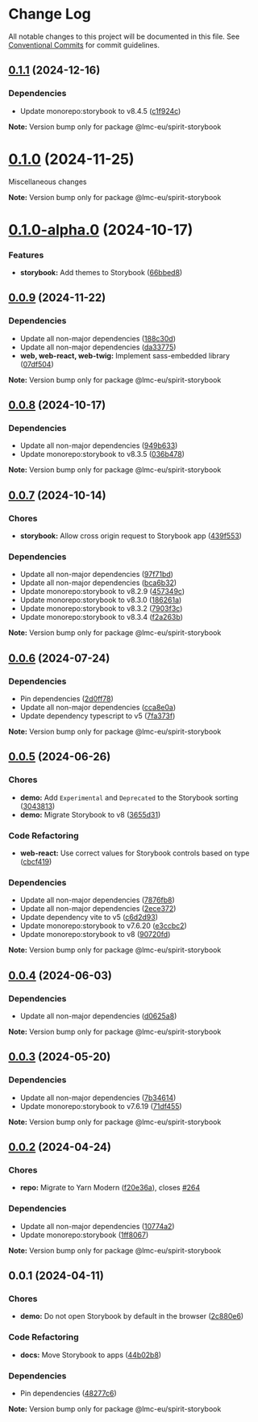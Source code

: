 # Change Log

All notable changes to this project will be documented in this file.
See [Conventional Commits](https://conventionalcommits.org) for commit guidelines.

<a name="0.1.1"></a>

## [0.1.1](https://github.com/lmc-eu/spirit-design-system/compare/@lmc-eu/spirit-storybook@0.1.0...@lmc-eu/spirit-storybook@0.1.1) (2024-12-16)

### Dependencies

- Update monorepo:storybook to v8.4.5 ([c1f924c](https://github.com/lmc-eu/spirit-design-system/commit/c1f924c))

**Note:** Version bump only for package @lmc-eu/spirit-storybook

<a name="0.1.0"></a>

# [0.1.0](https://github.com/lmc-eu/spirit-design-system/compare/@lmc-eu/spirit-storybook@0.1.0-alpha.0...@lmc-eu/spirit-storybook@0.1.0) (2024-11-25)

Miscellaneous changes

**Note:** Version bump only for package @lmc-eu/spirit-storybook

<a name="0.1.0-alpha.0"></a>

# [0.1.0-alpha.0](https://github.com/lmc-eu/spirit-design-system/compare/@lmc-eu/spirit-storybook@0.0.8...@lmc-eu/spirit-storybook@0.1.0-alpha.0) (2024-10-17)

### Features

- **storybook:** Add themes to Storybook ([66bbed8](https://github.com/lmc-eu/spirit-design-system/commit/66bbed8))

<a name="0.0.9"></a>

## [0.0.9](https://github.com/lmc-eu/spirit-design-system/compare/@lmc-eu/spirit-storybook@0.0.8...@lmc-eu/spirit-storybook@0.0.9) (2024-11-22)

### Dependencies

- Update all non-major dependencies ([188c30d](https://github.com/lmc-eu/spirit-design-system/commit/188c30d))
- Update all non-major dependencies ([da33775](https://github.com/lmc-eu/spirit-design-system/commit/da33775))
- **web, web-react, web-twig:** Implement sass-embedded library ([07df504](https://github.com/lmc-eu/spirit-design-system/commit/07df504))

**Note:** Version bump only for package @lmc-eu/spirit-storybook

<a name="0.0.8"></a>

## [0.0.8](https://github.com/lmc-eu/spirit-design-system/compare/@lmc-eu/spirit-storybook@0.0.7...@lmc-eu/spirit-storybook@0.0.8) (2024-10-17)

### Dependencies

- Update all non-major dependencies ([949b633](https://github.com/lmc-eu/spirit-design-system/commit/949b633))
- Update monorepo:storybook to v8.3.5 ([036b478](https://github.com/lmc-eu/spirit-design-system/commit/036b478))

**Note:** Version bump only for package @lmc-eu/spirit-storybook

<a name="0.0.7"></a>

## [0.0.7](https://github.com/lmc-eu/spirit-design-system/compare/@lmc-eu/spirit-storybook@0.0.6...@lmc-eu/spirit-storybook@0.0.7) (2024-10-14)

### Chores

- **storybook:** Allow cross origin request to Storybook app ([439f553](https://github.com/lmc-eu/spirit-design-system/commit/439f553))

### Dependencies

- Update all non-major dependencies ([97f71bd](https://github.com/lmc-eu/spirit-design-system/commit/97f71bd))
- Update all non-major dependencies ([bca6b32](https://github.com/lmc-eu/spirit-design-system/commit/bca6b32))
- Update monorepo:storybook to v8.2.9 ([457349c](https://github.com/lmc-eu/spirit-design-system/commit/457349c))
- Update monorepo:storybook to v8.3.0 ([186261a](https://github.com/lmc-eu/spirit-design-system/commit/186261a))
- Update monorepo:storybook to v8.3.2 ([7903f3c](https://github.com/lmc-eu/spirit-design-system/commit/7903f3c))
- Update monorepo:storybook to v8.3.4 ([f2a263b](https://github.com/lmc-eu/spirit-design-system/commit/f2a263b))

**Note:** Version bump only for package @lmc-eu/spirit-storybook

<a name="0.0.6"></a>

## [0.0.6](https://github.com/lmc-eu/spirit-design-system/compare/@lmc-eu/spirit-storybook@0.0.5...@lmc-eu/spirit-storybook@0.0.6) (2024-07-24)

### Dependencies

- Pin dependencies ([2d0ff78](https://github.com/lmc-eu/spirit-design-system/commit/2d0ff78))
- Update all non-major dependencies ([cca8e0a](https://github.com/lmc-eu/spirit-design-system/commit/cca8e0a))
- Update dependency typescript to v5 ([7fa373f](https://github.com/lmc-eu/spirit-design-system/commit/7fa373f))

**Note:** Version bump only for package @lmc-eu/spirit-storybook

<a name="0.0.5"></a>

## [0.0.5](https://github.com/lmc-eu/spirit-design-system/compare/@lmc-eu/spirit-storybook@0.0.4...@lmc-eu/spirit-storybook@0.0.5) (2024-06-26)

### Chores

- **demo:** Add `Experimental` and `Deprecated` to the Storybook sorting ([3043813](https://github.com/lmc-eu/spirit-design-system/commit/3043813))
- **demo:** Migrate Storybook to v8 ([3655d31](https://github.com/lmc-eu/spirit-design-system/commit/3655d31))

### Code Refactoring

- **web-react:** Use correct values for Storybook controls based on type ([cbcf419](https://github.com/lmc-eu/spirit-design-system/commit/cbcf419))

### Dependencies

- Update all non-major dependencies ([7876fb8](https://github.com/lmc-eu/spirit-design-system/commit/7876fb8))
- Update all non-major dependencies ([2ece372](https://github.com/lmc-eu/spirit-design-system/commit/2ece372))
- Update dependency vite to v5 ([c6d2d93](https://github.com/lmc-eu/spirit-design-system/commit/c6d2d93))
- Update monorepo:storybook to v7.6.20 ([e3ccbc2](https://github.com/lmc-eu/spirit-design-system/commit/e3ccbc2))
- Update monorepo:storybook to v8 ([90720fd](https://github.com/lmc-eu/spirit-design-system/commit/90720fd))

**Note:** Version bump only for package @lmc-eu/spirit-storybook

<a name="0.0.4"></a>

## [0.0.4](https://github.com/lmc-eu/spirit-design-system/compare/@lmc-eu/spirit-storybook@0.0.3...@lmc-eu/spirit-storybook@0.0.4) (2024-06-03)

### Dependencies

- Update all non-major dependencies ([d0625a8](https://github.com/lmc-eu/spirit-design-system/commit/d0625a8))

**Note:** Version bump only for package @lmc-eu/spirit-storybook

<a name="0.0.3"></a>

## [0.0.3](https://github.com/lmc-eu/spirit-design-system/compare/@lmc-eu/spirit-storybook@0.0.2...@lmc-eu/spirit-storybook@0.0.3) (2024-05-20)

### Dependencies

- Update all non-major dependencies ([7b34614](https://github.com/lmc-eu/spirit-design-system/commit/7b34614))
- Update monorepo:storybook to v7.6.19 ([71df455](https://github.com/lmc-eu/spirit-design-system/commit/71df455))

**Note:** Version bump only for package @lmc-eu/spirit-storybook

<a name="0.0.2"></a>

## [0.0.2](https://github.com/lmc-eu/spirit-design-system/compare/@lmc-eu/spirit-storybook@0.0.1...@lmc-eu/spirit-storybook@0.0.2) (2024-04-24)

### Chores

- **repo:** Migrate to Yarn Modern ([f20e36a](https://github.com/lmc-eu/spirit-design-system/commit/f20e36a)), closes [#264](https://github.com/lmc-eu/spirit-design-system/issues/264)

### Dependencies

- Update all non-major dependencies ([10774a2](https://github.com/lmc-eu/spirit-design-system/commit/10774a2))
- Update monorepo:storybook ([1ff8067](https://github.com/lmc-eu/spirit-design-system/commit/1ff8067))

**Note:** Version bump only for package @lmc-eu/spirit-storybook

<a name="0.0.1"></a>

## 0.0.1 (2024-04-11)

### Chores

- **demo:** Do not open Storybook by default in the browser ([2c880e6](https://github.com/lmc-eu/spirit-design-system/commit/2c880e6))

### Code Refactoring

- **docs:** Move Storybook to apps ([44b02b8](https://github.com/lmc-eu/spirit-design-system/commit/44b02b8))

### Dependencies

- Pin dependencies ([48277c6](https://github.com/lmc-eu/spirit-design-system/commit/48277c6))

**Note:** Version bump only for package @lmc-eu/spirit-storybook
